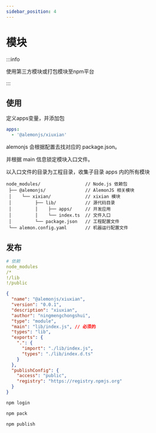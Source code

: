 ```yaml
---
sidebar_position: 4
---
```


# 模块

:::info

使用第三方模块或打包模块至npm平台

:::

## 使用

定义apps变量，并添加包

```yaml title="lemon.config.yaml"
apps:
  - '@alemonjs/xiuxian'
```

alemonjs 会根据配置去找对应的 package.json。

并根据 main 信息锁定模块入口文件。

以入口文件的目录为工程目录，收集子目录 apps 内的所有模块

```shell title="大致的目录结构"
node_modules/                 // Node.js 依赖包
 ├── @alemonjs/               // AlemonJS 相关模块
 │    └── xixian/             // xixian 模块
 │         ├── lib/           // 源代码目录
 │         │    ├── apps/     // 开发应用
 │         │    └── index.ts  // 文件入口
 │         └── package.json   // 工程配置文件
 └── alemon.config.yaml       // 机器运行配置文件
```

## 发布

```yaml title=".npmignore"
# 依赖
node_modules
/*
!/lib
!/public
```

```json title="package.json"
{
  "name": "@alemonjs/xiuxian",
  "version": "0.0.1",
  "description": "xiuxian",
  "author": "ningmengchongshui",
  "type": "module",
  "main": "lib/index.js", // 必须的
  "types": "lib",
  "exports": {
    ".": {
      "import": "./lib/index.js",
      "types": "./lib/index.d.ts"
    }
  },
  "publishConfig": {
    "access": "public",
    "registry": "https://registry.npmjs.org"
  }
}
```

```sh title="登录"
npm login
```

```sh title="本地"
npm pack
```

```sh title="发布"
npm publish
```
